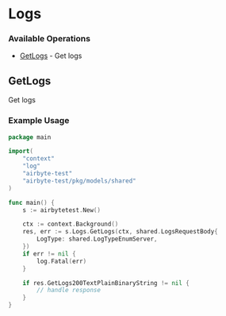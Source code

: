 # Logs

### Available Operations

* [GetLogs](#getlogs) - Get logs

## GetLogs

Get logs

### Example Usage

```go
package main

import(
	"context"
	"log"
	"airbyte-test"
	"airbyte-test/pkg/models/shared"
)

func main() {
    s := airbytetest.New()

    ctx := context.Background()
    res, err := s.Logs.GetLogs(ctx, shared.LogsRequestBody{
        LogType: shared.LogTypeEnumServer,
    })
    if err != nil {
        log.Fatal(err)
    }

    if res.GetLogs200TextPlainBinaryString != nil {
        // handle response
    }
}
```
